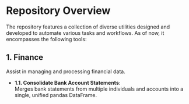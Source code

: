 # Repository Overview

The repository features a collection of diverse utilities designed and developed to automate various tasks and workflows. As of now, it encompasses the following tools:

## 1. Finance
Assist in managing and processing financial data.

- **1.1. Consolidate Bank Account Statements**:  
  Merges bank statements from multiple individuals and accounts into a single, unified pandas DataFrame.
